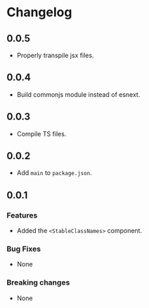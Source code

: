 # Changelog

## 0.0.5

- Properly transpile jsx files.

## 0.0.4

- Build commonjs module instead of esnext.

## 0.0.3

- Compile TS files.

## 0.0.2

- Add `main` to `package.json`.

## 0.0.1

### Features

- Added the `<StableClassNames>` component.

### Bug Fixes

- None

### Breaking changes

- None